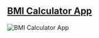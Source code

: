 ## [BMI Calculator App](https://www.behance.net/gallery/121700221/Clean-BMI-Calculator-App?tracking_source=search_projects%7CBMI%20calculator)

![BMI Calculator App](https://user-images.githubusercontent.com/59411109/193885028-f08dd9c1-ae94-40dc-97df-9c4defd61584.gif)
